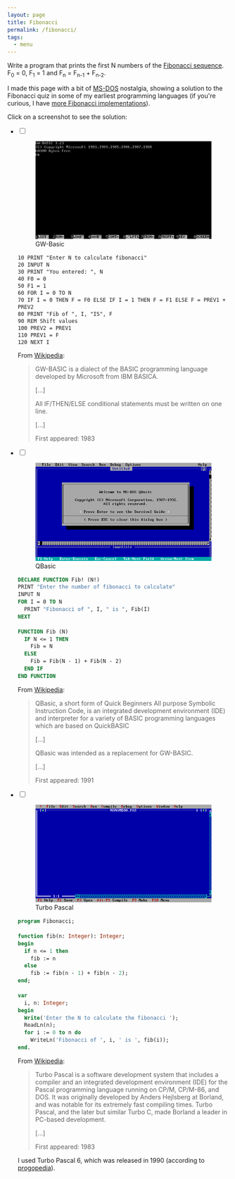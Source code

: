 ```yaml
---
layout: page
title: Fibonacci
permalink: /fibonacci/
tags:
  - menu
---
```


Write a program that prints the first N numbers of the
[Fibonacci sequence](https://en.wikipedia.org/wiki/Fibonacci_number).
F<sub>0</sub> = 0, F<sub>1</sub> = 1 and F<sub>n</sub> = F<sub>n-1</sub> +
F<sub>n-2</sub>.

I made this page with a bit of [MS-DOS](https://en.wikipedia.org/wiki/MS-DOS)
nostalgia, showing a solution to the Fibonacci quiz in some of my earliest
programming languages (if you're curious, I have
[more Fibonacci implementations](https://github.com/ngeor/fibonacci)).

Click on a screenshot to see the solution:

  <ul class="selector">
    <li>
      <input type="checkbox" id="gwbasic" />
      <label for="gwbasic" class="selector" title="GW-Basic">
        <figure>
          <img alt="GW-Basic" src="/assets/fibonacci/gwbasic.png">
          <figcaption>GW-Basic</figcaption>
        </figure>
      </label>
      <div markdown="1" class="code">

```
10 PRINT "Enter N to calculate fibonacci"
20 INPUT N
30 PRINT "You entered: ", N
40 F0 = 0
50 F1 = 1
60 FOR I = 0 TO N
70 IF I = 0 THEN F = F0 ELSE IF I = 1 THEN F = F1 ELSE F = PREV1 + PREV2
80 PRINT "Fib of ", I, "IS", F
90 REM Shift values
100 PREV2 = PREV1
110 PREV1 = F
120 NEXT I
```

From [Wikipedia](https://en.wikipedia.org/wiki/GW-BASIC):

> GW-BASIC is a dialect of the BASIC programming language developed by Microsoft
> from IBM BASICA.
>
> [...]
>
> All IF/THEN/ELSE conditional statements must be written on one line.
>
> [...]
>
> First appeared: 1983

</div>
    </li>
    <li>
      <input type="checkbox" id="qbasic" />
      <label for="qbasic" class="selector" title="QBasic">
        <figure>
          <img alt="QBasic" src="/assets/fibonacci/qbasic.png">
          <figcaption>QBasic</figcaption>
        </figure>
      </label>
<div markdown="1" class="code">

```vb
DECLARE FUNCTION Fib! (N!)
PRINT "Enter the number of fibonacci to calculate"
INPUT N
FOR I = 0 TO N
  PRINT "Fibonacci of ", I, " is ", Fib(I)
NEXT

FUNCTION Fib (N)
  IF N <= 1 THEN
    Fib = N
  ELSE
    Fib = Fib(N - 1) + Fib(N - 2)
  END IF
END FUNCTION
```

From [Wikipedia](https://en.wikipedia.org/wiki/QBasic):

> QBasic, a short form of Quick Beginners All purpose Symbolic Instruction Code,
> is an integrated development environment (IDE) and interpreter for a variety
> of BASIC programming languages which are based on QuickBASIC
>
> [...]
>
> QBasic was intended as a replacement for GW-BASIC.
>
> [...]
>
> First appeared: 1991

</div>
    </li>
    <li>
      <input type="checkbox" id="pascal" />
      <label for="pascal" class="selector" title="Turbo Pascal">
        <figure>
          <img alt="Turbo Pascal" src="/assets/fibonacci/pascal.png">
          <figcaption>Turbo Pascal</figcaption>
        </figure>
      </label>
<div markdown="1" class="code">

```pascal
program Fibonacci;

function fib(n: Integer): Integer;
begin
  if n <= 1 then
    fib := n
  else
    fib := fib(n - 1) + fib(n - 2);
end;

var
  i, n: Integer;
begin
  Write('Enter the N to calculate the fibonacci ');
  ReadLn(n);
  for i := 0 to n do
    WriteLn('Fibonacci of ', i, ' is ', fib(i));
end.
```

From [Wikipedia](https://en.wikipedia.org/wiki/Turbo_Pascal):

> Turbo Pascal is a software development system that includes a compiler and an
> integrated development environment (IDE) for the Pascal programming language
> running on CP/M, CP/M-86, and DOS. It was originally developed by Anders
> Hejlsberg at Borland, and was notable for its extremely fast compiling times.
> Turbo Pascal, and the later but similar Turbo C, made Borland a leader in
> PC-based development.
>
> [...]
>
> First appeared: 1983

I used Turbo Pascal 6, which was released in 1990 (according to
[progopedia](http://progopedia.com/version/turbo-pascal-6.0/)).

</div>

  </li>
</ul>
